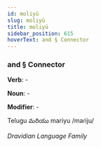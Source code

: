 ```yaml
---
id: moliyü
slug: moliyü
title: moliyü
sidebar_position: 615
hoverText: and § Connector
---
```


### and § Connector

**Verb**: -

**Noun**: -

**Modifier**: -

Telugu మరియు mariyu /maɾiju/

*Dravidian Language Family*